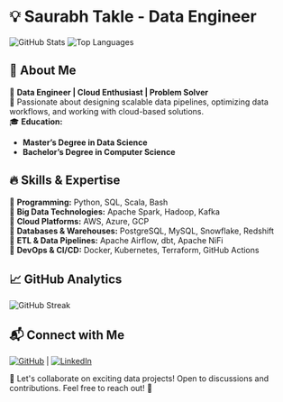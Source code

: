 # 💡 Saurabh Takle - Data Engineer

![GitHub Stats](https://github-readme-stats-saurabhtakles-projects.vercel.app/api?username=saurabh-takle&show_icons=true&theme=radical)
![Top Languages](https://github-readme-stats-saurabhtakles-projects.vercel.app/api/top-langs/?username=saurabh-takle&layout=compact&theme=radical)

## 🚀 About Me

🎯 **Data Engineer | Cloud Enthusiast | Problem Solver**  
📌 Passionate about designing scalable data pipelines, optimizing data workflows, and working with cloud-based solutions.  
🎓 **Education:**

- **Master’s Degree in Data Science**
- **Bachelor’s Degree in Computer Science**

## 🔥 Skills & Expertise

🔹 **Programming:** Python, SQL, Scala, Bash  
🔹 **Big Data Technologies:** Apache Spark, Hadoop, Kafka  
🔹 **Cloud Platforms:** AWS, Azure, GCP  
🔹 **Databases & Warehouses:** PostgreSQL, MySQL, Snowflake, Redshift  
🔹 **ETL & Data Pipelines:** Apache Airflow, dbt, Apache NiFi  
🔹 **DevOps & CI/CD:** Docker, Kubernetes, Terraform, GitHub Actions

## 📈 GitHub Analytics

![GitHub Streak](https://github-readme-streak-stats-saurabhtakles-projects.vercel.app/?user=saurabh-takle&theme=radical)

## 📬 Connect with Me

[![GitHub](https://img.shields.io/badge/GitHub-000?style=for-the-badge&logo=github)](https://github.com/saurabh-takle/) | [![LinkedIn](https://img.shields.io/badge/LinkedIn-blue?style=for-the-badge&logo=linkedin)](https://www.linkedin.com/in/saurabhtakle/)

🚀 Let's collaborate on exciting data projects! Open to discussions and contributions. Feel free to reach out! 🚀
